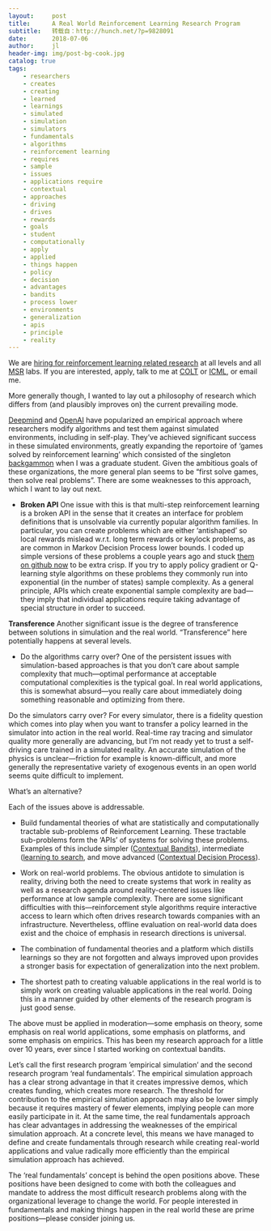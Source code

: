 ```yaml
---
layout:     post
title:      A Real World Reinforcement Learning Research Program
subtitle:   转载自：http://hunch.net/?p=9828091
date:       2018-07-06
author:     jl
header-img: img/post-bg-cook.jpg
catalog: true
tags:
    - researchers
    - creates
    - creating
    - learned
    - learnings
    - simulated
    - simulation
    - simulators
    - fundamentals
    - algorithms
    - reinforcement learning
    - requires
    - sample
    - issues
    - applications require
    - contextual
    - approaches
    - driving
    - drives
    - rewards
    - goals
    - student
    - computationally
    - apply
    - applied
    - things happen
    - policy
    - decision
    - advantages
    - bandits
    - process lower
    - environments
    - generalization
    - apis
    - principle
    - reality
---
```


We are [hiring for reinforcement learning related research](https://www.microsoft.com/en-us/research/group/reinforcement-learning-group) at all levels and all [MSR](https://www.microsoft.com/en-us/research) labs. If you are interested, apply, talk to me at [COLT](http://www.learningtheory.org/colt2018) or [ICML](https://icml.cc/), or email me. 

More generally though, I wanted to lay out a philosophy of research which differs from (and plausibly improves on) the current prevailing mode.

[Deepmind](https://deepmind.com/) and [OpenAI](https://openai.com/) have popularized an empirical approach where researchers modify algorithms and test them against simulated environments, including in self-play. They’ve achieved significant success in these simulated environments, greatly expanding the reportoire of ‘games solved by reinforcement learning’ which consisted of the singleton [backgammon](https://en.wikipedia.org/wiki/TD-Gammon) when I was a graduate student. Given the ambitious goals of these organizations, the more general plan seems to be “first solve games, then solve real problems”. There are some weaknesses to this approach, which I want to lay out next.

- **Broken API** One issue with this is that multi-step reinforcement learning is a broken API in the sense that it creates an interface for problem definitions that is unsolvable via currently popular algorithm families. In particular, you can create problems which are either ‘antishaped’ so local rewards mislead w.r.t. long term rewards or keylock problems, as are common in Markov Decision Process lower bounds. I coded up simple versions of these problems a couple years ago and stuck [them on github now](https://github.com/JohnLangford/RL_acid) to be extra crisp. If you try to apply policy gradient or Q-learning style algorithms on these problems they commonly run into exponential (in the number of states) sample complexity. As a general principle, APIs which create exponential sample complexity are bad—they imply that individual applications require taking advantage of special structure in order to succeed.

**Transference** Another significant issue is the degree of transference between solutions in simulation and the real world. “Transference” here potentially happens at several levels.

- Do the algorithms carry over? One of the persistent issues with simulation-based approaches is that you don’t care about sample complexity that much—optimal performance at acceptable computational complexities is the typical goal. In real world applications, this is somewhat absurd—you really care about immediately doing something reasonable and optimizing from there.

Do the simulators carry over? For every simulator, there is a fidelity question which comes into play when you want to transfer a policy learned in the simulator into action in the real world. Real-time ray tracing and simulator quality more generally are advancing, but I’m not ready yet to trust a self-driving care trained in a simulated reality. An accurate simulation of the physics is unclear—friction for example is known-difficult, and more generally the representative variety of exogenous events in an open world seems quite difficult to implement.


What’s an alternative? 

Each of the issues above is addressable.

- Build fundamental theories of what are statistically and computationally tractable sub-problems of Reinforcement Learning. These tractable sub-problems form the ‘APIs’ of systems for solving these problems. Examples of this include simpler ([Contextual Bandits](http://hunch.net/?p=298)), intermediate ([learning to search](https://arxiv.org/abs/1502.02206), and move advanced ([Contextual Decision Process](https://arxiv.org/abs/1803.00606)). 

- Work on real-world problems. The obvious antidote to simulation is reality, driving both the need to create systems that work in reality as well as a research agenda around reality-centered issues like performance at low sample complexity. There are some significant difficulties with this—reinforcement style algorithms require interactive access to learn which often drives research towards companies with an infrastructure. Nevertheless, offline evaluation on real-world data does exist and the choice of emphasis in research directions is universal.

- The combination of fundamental theories and a platform which distills learnings so they are not forgotten and always improved upon provides a stronger basis for expectation of generalization into the next problem.

- The shortest path to creating valuable applications in the real world is to simply work on creating valuable applications in the real world. Doing this in a manner guided by other elements of the research program is just good sense. 


The above must be applied in moderation—some emphasis on theory, some emphasis on real world applications, some emphasis on platforms, and some emphasis on empirics. This has been my research approach for a little over 10 years, ever since I started working on contextual bandits.

Let’s call the first research program ’empirical simulation’ and the second research program ‘real fundamentals’. The empirical simulation approach has a clear strong advantage in that it creates impressive demos, which creates funding, which creates more research. The threshold for contribution to the empirical simulation approach may also be lower simply because it requires mastery of fewer elements, implying people can more easily participate in it. At the same time, the real fundamentals approach has clear advantages in addressing the weaknesses of the empirical simulation approach. At a concrete level, this means we have managed to define and create fundamentals through research while creating real-world applications and value radically more efficiently than the empirical simulation approach has achieved. 

The ‘real fundamentals’ concept is behind the open positions above. These positions have been designed to come with both the colleagues and mandate to address the most difficult research problems along with the organizational leverage to change the world. For people interested in fundamentals and making things happen in the real world these are prime positions—please consider joining us. 
